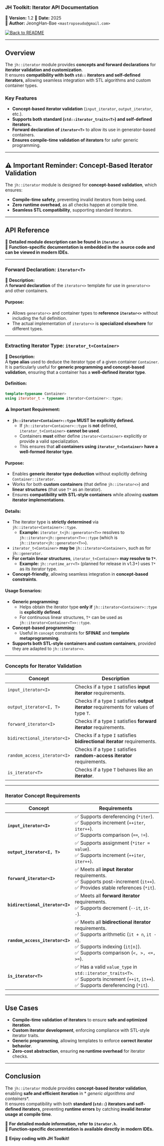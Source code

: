 ### **JH Toolkit: Iterator API Documentation**

📌 **Version:** 1.2
📅 **Date:** 2025  
👤 **Author:** JeongHan-Bae `<mastropseudo@gmail.com>`

[![Back to README](https://img.shields.io/badge/%20Back%20to%20README-blue?style=for-the-badge)](../README.md)

---

## **Overview**

The `jh::iterator` module provides **concepts and forward declarations** for **iterator validation and customization**.  
It ensures **compatibility with both `std::` iterators and self-defined iterators**, allowing seamless integration with
STL algorithms and custom container types.

### **Key Features**

- **Concept-based iterator validation** (`input_iterator`, `output_iterator`, etc.).
- **Supports both standard (`std::iterator_traits<T>`) and self-defined iterators.**
- **Forward declaration of `iterator<T>`** to allow its use in generator-based containers.
- **Ensures compile-time validation of iterators** for safer generic programming.

---

## **⚠ Important Reminder: Concept-Based Iterator Validation**

The `jh::iterator` module is designed for **concept-based validation**, which ensures:

- **Compile-time safety**, preventing invalid iterators from being used.
- **Zero runtime overhead**, as all checks happen at compile time.
- **Seamless STL compatibility**, supporting standard iterators.

---

## **API Reference**

📌 **Detailed module description can be found in `iterator.h`**  
📌 **Function-specific documentation is embedded in the source code and can be viewed in modern IDEs.**

---

### **Forward Declaration: `iterator<T>`**

📌 **Description:**  
A **forward declaration** of the `iterator<>` template for use in `generator<>` and other containers.

#### **Purpose:**

- Allows `generator<>` and container types to **reference `iterator<>`** without including the full definition.
- The actual implementation of `iterator<>` is **specialized elsewhere** for different types.

---

### **Extracting Iterator Type: `iterator_t<Container>`**

📌 **Description:**  
A **type alias** used to deduce the iterator type of a given container `Container`.  
It is particularly useful for **generic programming and concept-based validation**, ensuring that a container has a **well-defined iterator type**.

#### **Definition:**
```c++
template<typename Container>
using iterator_t = typename iterator<Container>::type;
```

#### **⚠ Important Requirement:**
- **`jh::iterator<Container>::type` MUST be explicitly defined.**
    - If `jh::iterator<Container>::type` is **not** defined, `iterator_t<Container>` **cannot be used**.
    - Containers **must** either define `iterator<Container>` explicitly or provide a valid specialization.
    - This ensures that **all containers using `iterator_t<Container>` have a well-formed iterator type**.

#### **Purpose:**
- Enables **generic iterator type deduction** without explicitly defining `Container::iterator`.
- Works for both **custom containers** (that define `jh::iterator<>`) and **linear structures** (that use `T*` as an iterator).
- Ensures **compatibility with STL-style containers** while allowing **custom iterator implementations**.

#### **Details:**
- The iterator type is **strictly determined** via `jh::iterator<Container>::type`.
    - **Example:** `iterator_t<jh::generator<T>>` resolves to `jh::iterator<jh::generator<T>>::type` (which is `jh::iterator<jh::generator<T>>`).
- `iterator_t<Container>` **may be** `jh::iterator<Container>`, such as for `jh::generator`.
- **For certain linear structures**, `iterator_t<Container>` **may resolve to `T*`**.
    - **Example:** `jh::runtime_arr<T>` (planned for release in v1.3+) uses `T*` as its iterator type.
- **Concept-friendly**, allowing seamless integration in **concept-based constraints**.

#### **Usage Scenarios:**
- **Generic programming**:
    - Helps obtain the iterator type **only if** `jh::iterator<Container>::type` is **explicitly defined**.
    - For continuous linear structures, `T*` can be used as `jh::iterator<Container<T>>::type`.
- **Concept-based programming**:
    - Useful in `concept` constraints for **SFINAE** and **template metaprogramming**.
- **Supports both STL-style containers and custom containers**, provided they are adapted to `jh::iterator<>`.

---

### **Concepts for Iterator Validation**

| **Concept**                 | **Description**                                                                         |
|-----------------------------|-----------------------------------------------------------------------------------------|
| `input_iterator<I>`         | Checks if a type `I` satisfies **input iterator** requirements.                         |
| `output_iterator<I, T>`     | Checks if a type `I` satisfies **output iterator** requirements for values of type `T`. |
| `forward_iterator<I>`       | Checks if a type `I` satisfies **forward iterator** requirements.                       |
| `bidirectional_iterator<I>` | Checks if a type `I` satisfies **bidirectional iterator** requirements.                 |
| `random_access_iterator<I>` | Checks if a type `I` satisfies **random-access iterator** requirements.                 |
| `is_iterator<T>`            | Checks if a type `T` behaves like an **iterator**.                                      |

---

### **Iterator Concept Requirements**

| **Concept**                     | **Requirements**                                                                                                                                                                    |
|---------------------------------|-------------------------------------------------------------------------------------------------------------------------------------------------------------------------------------|
| **`input_iterator<I>`**         | ✅ Supports dereferencing (`*iter`).<br> ✅ Supports increment (`++iter`, `iter++`).<br> ✅ Supports comparison (`==`, `!=`).                                                          |
| **`output_iterator<I, T>`**     | ✅ Supports assignment (`*iter = value`).<br> ✅ Supports increment (`++iter`, `iter++`).                                                                                             |
| **`forward_iterator<I>`**       | ✅ Meets all **input iterator** requirements.<br> ✅ Supports post-increment (`it++`).<br> ✅ Provides stable references (`*it`).                                                      |
| **`bidirectional_iterator<I>`** | ✅ Meets all **forward iterator** requirements.<br> ✅ Supports decrement (`--it`, `it--`).                                                                                           |
| **`random_access_iterator<I>`** | ✅ Meets all **bidirectional iterator** requirements.<br> ✅ Supports arithmetic (`it + n`, `it - n`).<br> ✅ Supports indexing (`it[n]`).<br> ✅ Supports comparison (`<, >, <=, >=`). |
| **`is_iterator<T>`**            | ✅ Has a valid `value_type` in `std::iterator_traits<T>`.<br> ✅ Supports increment (`++it`, `it++`).<br> ✅ Supports dereferencing (`*it`).                                           |

---

## **Use Cases**

- **Compile-time validation of iterators** to ensure **safe and optimized iteration**.
- **Custom iterator development**, enforcing compliance with STL-style iterator traits.
- **Generic programming**, allowing templates to enforce **correct iterator behavior**.
- **Zero-cost abstraction**, ensuring **no runtime overhead** for iterator checks.

---

## **Conclusion**

The `jh::iterator` module provides **concept-based iterator validation**, enabling **safe and efficient iteration** in *
*generic algorithms and containers**.  
It ensures compatibility with both **standard (`std::`) iterators and self-defined iterators**, preventing **runtime
errors** by catching **invalid iterator usage at compile time**.

📌 **For detailed module information, refer to `iterator.h`.**  
📌 **Function-specific documentation is available directly in modern IDEs.**

🚀 **Enjoy coding with JH Toolkit!**